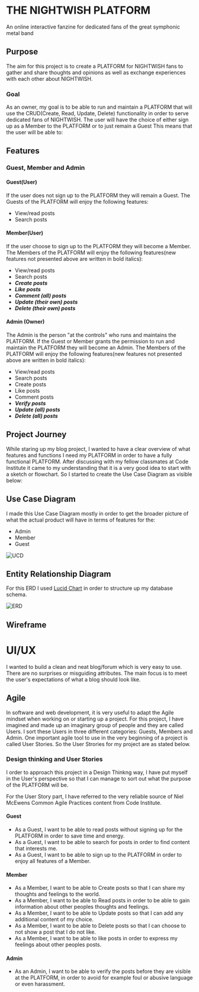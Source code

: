# THE NIGHTWISH PLATFORM #

An online interactive fanzine for dedicated fans of the great symphonic metal band

## Purpose
The aim for this project is to create a PLATFORM for NIGHTWISH fans to gather and share thoughts and opinions as well as exchange experiences with each other about NIGHTWISH.

### Goal
As an owner, my goal is to be able to run and maintain a PLATFORM that will use the CRUD(Create, Read, Update, Delete) functionality in order to serve dedicated fans of NIGHTWISH. The user will have the choice of either sign up as a Member to the PLATFORM or to just remain a Guest
This means that the user will be able to: 

## Features

### Guest, Member and Admin

#### Guest(User)
If the user does not sign up to the PLATFORM they will remain a Guest.
The Guests of the PLATFORM will enjoy the following features:
- View/read posts
- Search posts

#### Member(User)
If the user choose to sign up to the PLATFORM they will become a Member.
The Members of the PLATFORM will enjoy the following features(new features not presented above are written in bold italics):
- View/read posts
- Search posts
- ***Create posts***
- ***Like posts***
- ***Comment (all) posts***
- ***Update (their own) posts***
- ***Delete (their own) posts***

#### Admin (Owner)
The Admin is the person "at the controls" who runs and maintains the PLATFORM.
If the Guest or Member grants the permission to run and maintain the PLATFORM they will become an Admin.
The Members of the PLATFORM will enjoy the following features(new features not presented above are written in bold italics):
- View/read posts
- Search posts
- Create posts
- Like posts
- Comment posts
- ***Verify posts***
- ***Update (all) posts***
- ***Delete (all) posts***

## Project Journey

While staring up my blog project, I wanted to have a clear overview of what features and functions I need my PLATFORM in order to have a fully functional PLATFORM.	
After discussing with my fellow classmates at Code Institute it came to my understanding that it is a very good idea to start with a sketch or flowchart. So I started to create the Use Case Diagram as visible below:	

## Use Case Diagram

I made this Use Case Diagram mostly in order to get the broader picture of what the actual product will have in terms of features for the:
- Admin
- Member
- Guest

![UCD](https://github.com/olleholmgren/nightwish-blog/assets/114229598/f24f5b27-b4c4-44ea-a8a4-75b32bafc31a)

## Entity Relationship Diagram

For this ERD I used [Lucid Chart](https://www.lucidchart.com/) in order to structure up my database schema.

![ERD](https://github.com/olleholmgren/nightwish-blog/assets/114229598/6b0f5ca1-b78a-4f5f-afdf-377fdc9823a7)

## Wireframe

# UI/UX
I wanted to build a clean and neat blog/forum which is very easy to use. There are no surprises or misguiding attributes. The main focus is to meet the user's expectations of what a blog should look like.

## Agile
In software and web development, it is very useful to adapt the Agile mindset when working on or starting up a project. 
For this project, I have imagined and made up an imaginary group of people and they are called Users. 
I sort these Users in three different categories: Guests, Members and Admin.
One important agile tool to use in the very beginning of a project is called User Stories.
So the User Strories for my project are as stated below.

### Design thinking and User Stories
I order to approach this project in a Design Thinkng way, I have put myself in the User's perspective so that I can manage to sort out what the purpose of the PLATFORM will be.

For the User Story part, I have referred to the very reliable source of Niel McEwens Common Agile Practices content from Code Institute.



#### Guest

- As a Guest, I want to be able to read posts without signing up for the PLATFORM in order to save time and energy.
- As a Guest, I want to be able to search for posts in order to find content that interests me.
- As a Guest, I want to be able to sign up to the PLATFORM in order to enjoy all features of a Member.

#### Member

- As a Member, I want to be able to Create posts so that I can share my thoughts and feelings to the world.
- As a Member, I want to be able to Read posts in order to be able to gain information about other peoples thoughts and feelings.
- As a Member, I want to be able to Update posts so that I can add any additional content of my choice.
- As a Member, I want to be able to Delete posts so that I can choose to not show a post that I do not like.
- As a Member, I want to be able to like posts in order to express my feelings about other peoples posts.

#### Admin
- As an Admin, I want to be able to verify the posts before they are visible at the PLATFORM, in order to avoid for example foul or abusive language or even harassment.


